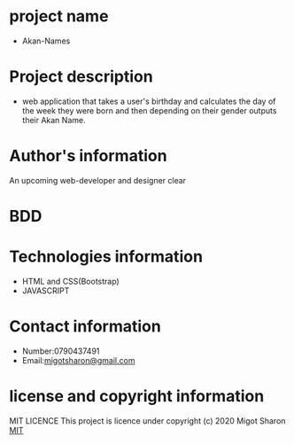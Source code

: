 # project name
* Akan-Names
# Project description
* web application that takes a user's birthday and calculates the day of the week they were born and then depending on their gender outputs their Akan Name. 
# Author's information
An upcoming web-developer and designer
clear

# BDD

# Technologies information
* HTML and CSS(Bootstrap)
* JAVASCRIPT
# Contact information
* Number:0790437491
* Email:migotsharon@gmail.com

# license and copyright information
MIT LICENCE</a>
This  project is licence under <a href="https://opensource.org/licenses/MIT"></a>
copyright (c) 2020 Migot Sharon
[MIT](https://github.com/MigotSharon/Akan-Names/blob/master/LICENSE)



